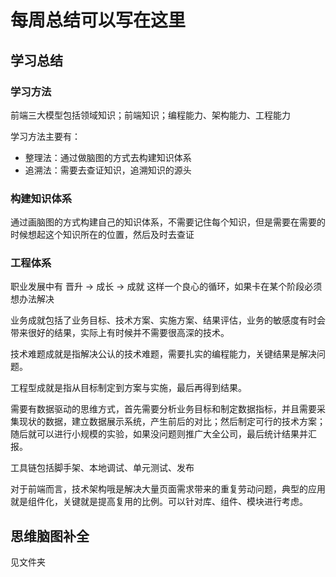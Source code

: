 # 每周总结可以写在这里

## 学习总结

### 学习方法

前端三大模型包括领域知识；前端知识；编程能力、架构能力、工程能力

学习方法主要有：

- 整理法：通过做脑图的方式去构建知识体系
- 追溯法：需要去查证知识，追溯知识的源头

### 构建知识体系

通过画脑图的方式构建自己的知识体系，不需要记住每个知识，但是需要在需要的时候想起这个知识所在的位置，然后及时去查证

### 工程体系

职业发展中有 晋升 -> 成长 -> 成就 这样一个良心的循环，如果卡在某个阶段必须想办法解决

业务成就包括了业务目标、技术方案、实施方案、结果评估，业务的敏感度有时会带来很好的结果，实际上有时候并不需要很高深的技术。

技术难题成就是指解决公认的技术难题，需要扎实的编程能力，关键结果是解决问题。

工程型成就是指从目标制定到方案与实施，最后再得到结果。

需要有数据驱动的思维方式，首先需要分析业务目标和制定数据指标，并且需要采集现状的数据，建立数据展示系统，产生前后的对比；然后制定可行的技术方案；随后就可以进行小规模的实验，如果没问题则推广大全公司，最后统计结果并汇报。

工具链包括脚手架、本地调试、单元测试、发布

对于前端而言，技术架构哦是解决大量页面需求带来的重复劳动问题，典型的应用就是组件化，关键就是提高复用的比例。可以针对库、组件、模块进行考虑。

## 思维脑图补全

见文件夹